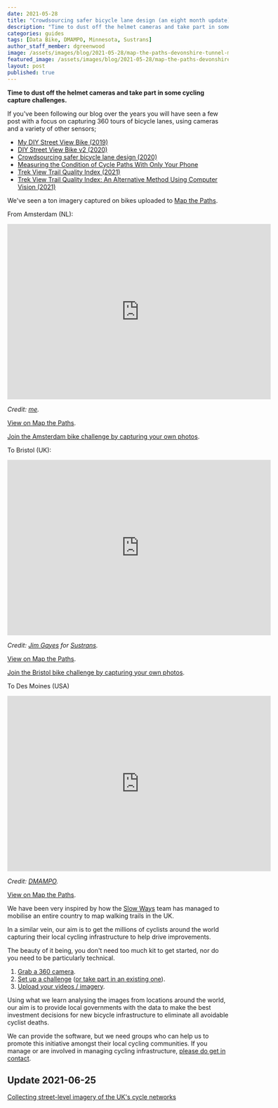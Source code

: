 ```yaml
---
date: 2021-05-28
title: "Crowdsourcing safer bicycle lane design (an eight month update)"
description: "Time to dust off the helmet cameras and take part in some cycling capture challenges."
categories: guides
tags: [Data Bike, DMAMPO, Minnesota, Sustrans]
author_staff_member: dgreenwood
image: /assets/images/blog/2021-05-28/map-the-paths-devonshire-tunnel-meta.jpg
featured_image: /assets/images/blog/2021-05-28/map-the-paths-devonshire-tunnel-sm.jpg
layout: post
published: true
---
```


**Time to dust off the helmet cameras and take part in some cycling capture challenges.**

If you've been following our blog over the years you will have seen a few post with a focus on capturing 360 tours of bicycle lanes, using cameras and a variety of other sensors;

* [My DIY Street View Bike (2019)](/blog/2019/diy-street-view-bike-tours)
* [DIY Street View Bike v2 (2020)](/blog/2020/diy-street-view-bike-v2)
* [Crowdsourcing safer bicycle lane design (2020)](/blog/2020/challenge-map-amsterdam-by-bicycle)
* [Measuring the Condition of Cycle Paths With Only Your Phone](/blog/2021/measuring-condition-cycle-paths-phone)
* [Trek View Trail Quality Index (2021)](/blog/2021/trek-view-ride-quality-index)
* [Trek View Trail Quality Index: An Alternative Method Using Computer Vision (2021)](/blog/2021/trek-view-ride-quality-index-computer-vision-part-1)

We've seen a ton imagery captured on bikes uploaded to [Map the Paths](https://www.mapthepaths.com/sequence/list?page=1&username=&name=&transport_type=Bicycle&tag=&start_time=&end_time=).

From Amsterdam (NL):

<iframe width="600" height="400" allowfullscreen style="border-style:none;" src="https://www.trekview.org/trekviewer.htm#panorama=https://www.trekview.org/assets/images/blog/2021-05-28/amsterdam.jpeg&amp;autoLoad=true"></iframe>

_Credit: [me](https://www.mapthepaths.com/user/himynamesdave/profile/)._

[View on Map the Paths](https://www.mapthepaths.com/sequence/416a6042-d285-4f8a-bbbb-c7871c7dcb09/detail?image_key=nH4ssHXDUeKQrCGmNm2K2p&view_mode=original&show_gpx=false).

[Join the Amsterdam bike challenge by capturing your own photos](https://www.mapthepaths.com/challenge/capture/6804d9dd-80a7-406c-8f83-27dc01fb377f/).

To Bristol (UK):

<iframe width="600" height="400" allowfullscreen style="border-style:none;" src="https://www.trekview.org/trekviewer.htm#panorama=https://www.trekview.org/assets/images/blog/2021-05-28/bristol.jpeg&amp;autoLoad=true"></iframe>

_Credit: [Jim Gayes](https://www.mapthepaths.com/user/JG360/profile/) for [Sustrans](https://www.sustrans.org.uk/)._

[View on Map the Paths](https://www.mapthepaths.com/sequence/0d2bcfcf-2c71-4248-b94b-3719c98e0d39/detail?image_key=nmogkwoRpD8Oq9q93AqOLW&view_mode=original&show_gpx=false).

[Join the Bristol bike challenge by capturing your own photos](https://www.mapthepaths.com/challenge/capture/a5b36a49-319d-4111-b72c-45ddf7f575d2/).

To Des Moines (USA)

<iframe width="600" height="400" allowfullscreen style="border-style:none;" src="https://www.trekview.org/trekviewer.htm#panorama=https://www.trekview.org/assets/images/blog/2021-05-28/iowa.jpeg&amp;autoLoad=true"></iframe>

_Credit: [DMAMPO](https://www.mapthepaths.com/user/iowadatabike/profile/)._

[View on Map the Paths](https://www.mapthepaths.com/sequence/416a6042-d285-4f8a-bbbb-c7871c7dcb09/detail?image_key=nH4ssHXDUeKQrCGmNm2K2p&view_mode=original&show_gpx=false).

We have been very inspired by how the [Slow Ways](https://beta.slowways.org/) team has managed to mobilise an entire country to map walking trails in the UK.

In a similar vein, our aim is to get the millions of cyclists around the world capturing their local cycling infrastructure to help drive improvements.

The beauty of it being, you don't need too much kit to get started, nor do you need to be particularly technical.

1. [Grab a 360 camera](https://guides.trekview.org/trek-pack/v2/the-kit#bike-pack).
2. [Set up a challenge](https://www.mapthepaths.com/challenge/capture/create) ([or take part in an existing one](https://www.mapthepaths.com/challenge/capture/list/)).
3. [Upload your videos / imagery](https://www.mapthepaths.com/uploader).

Using what we learn analysing the images from locations around the world, our aim is to provide local governments with the data to make the best investment decisions for new bicycle infrastructure to eliminate all avoidable cyclist deaths.

We can provide the software, but we need groups who can help us to promote this initiative amongst their local cycling communities. If you manage or are involved in managing cycling infrastructure, [please do get in contact](/contact).

## Update 2021-06-25

[Collecting street-level imagery of the UK's cycle networks](/blog/2021/sustrans-uk-national-cycle-network-360-street-level-imagery)
